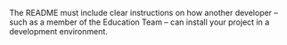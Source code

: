The README must include clear instructions on how another developer – such as a
member of the Education Team – can install your project in a development
environment.

